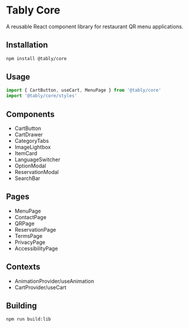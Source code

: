 # Tably Core 

A reusable React component library for restaurant QR menu applications.

## Installation

```bash
npm install @tably/core
```

## Usage

```javascript
import { CartButton, useCart, MenuPage } from '@tably/core'
import '@tably/core/styles'
```

## Components

- CartButton
- CartDrawer  
- CategoryTabs
- ImageLightbox
- ItemCard
- LanguageSwitcher
- OptionModal
- ReservationModal
- SearchBar

## Pages

- MenuPage
- ContactPage
- QRPage
- ReservationPage
- TermsPage
- PrivacyPage
- AccessibilityPage

## Contexts

- AnimationProvider/useAnimation
- CartProvider/useCart

## Building

```bash
npm run build:lib
```